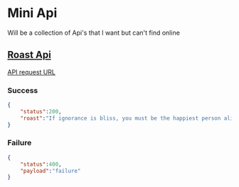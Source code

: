 # Mini Api
Will be a collection of Api's that I want but can't find online

## [Roast Api](https://github.com/dongaCS/mini-api/tree/main/roast)
[API request URL](https://roast-api.dongacs.workers.dev/)
### Success
```JSON
{   
    "status":200,
    "roast":"If ignorance is bliss, you must be the happiest person alive."
}
```
### Failure
```JSON
{
    "status":400,
    "payload":"failure"
}
```